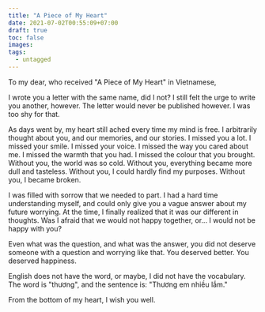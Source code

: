 ```yaml
---
title: "A Piece of My Heart"
date: 2021-07-02T00:55:09+07:00
draft: true
toc: false
images:
tags:
  - untagged
---
```


To my dear, who received "A Piece of My Heart" in Vietnamese,

I wrote you a letter with the same name, did I not? I still felt the urge to
write you another, however. The letter would never be published however. I was
too shy for that.

As days went by, my heart still ached every time my mind is free. I arbitrarily
thought about you, and our memories, and our stories. I missed you a lot. I
missed your smile. I missed your voice. I missed the way you cared about me. I
missed the warmth that you had. I missed the colour that you brought. Without
you, the world was so cold. Without you, everything became more dull and
tasteless. Without you, I could hardly find my purposes. Without you, I became
broken.

I was filled with sorrow that we needed to part. I had a hard time understanding
myself, and could only give you a vague answer about my future worrying. At the
time, I finally realized that it was our different in thoughts. Was I afraid
that we would not happy together, or... I would not be happy with you?

Even what was the question, and what was the answer, you did not deserve someone
with a question and worrying like that. You deserved better. You deserved
happiness.

English does not have the word, or maybe, I did not have the vocabulary. The
word is "thương", and the sentence is: "Thương em nhiều lắm."

From the bottom of my heart, I wish you well.
